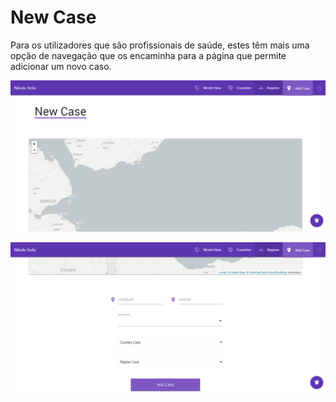 # New Case

Para os utilizadores que são profissionais de saúde, estes têm mais uma opção de navegação que os encaminha para a página que permite adicionar um novo caso.

![New Case Page Top](../../.gitbook/assets/new1.png)

![New Case Bottom](../../.gitbook/assets/new2.png)

